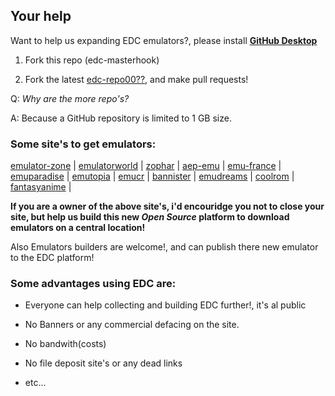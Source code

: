 ## Your help

Want to help us expanding EDC emulators?, please install [**GitHub Desktop**](https://desktop.github.com)

1) Fork this repo (edc-masterhook)

2) Fork the latest [edc-repo00??](https://github.com/PhoenixInteractiveNL), and make pull requests!

Q: _Why are the more repo's?_

A: Because a GitHub repository is limited to 1 GB size.

### Some site's to get emulators:

[emulator-zone](http://www.emulator-zone.com) | 
[emulatorworld](http://www.emulatorworld.com/) |
[zophar](http://www.zophar.net) | 
[aep-emu](https://www.aep-emu.de) | 
[emu-france](http://www.emu-france.com) | 
[emuparadise](http://www.emuparadise.me) | 
[emutopia](http://www.emutopia.com/) | 
[emucr](http://www.emucr.com/) | 
[bannister](http://www.bannister.org/software/) | 
[emudreams](http://www.emudreams.pl/) | 
[coolrom](http://coolrom.com/emulators/) | 
[fantasyanime](http://fantasyanime.com/emulators) | 

**If you are a owner of the above site's, i'd encouridge you not to close your site, but help us build this new _Open Source_ platform to download emulators on a central location!**

Also Emulators builders are welcome!, and can publish there new emulator to the EDC platform!

### Some advantages using EDC are:
- Everyone can help collecting and building EDC further!, it's al public

- No Banners or any commercial defacing on the site.

- No bandwith(costs)

- No file deposit site's or any dead links

- etc...
